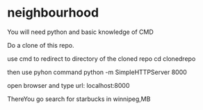 # neighbourhood

You will need python and basic knowledge of CMD

Do a clone of this repo.

use cmd to redirect to directory of the cloned repo
cd clonedrepo

then use pyhon command
python -m SimpleHTTPServer 8000

open browser and type url: localhost:8000

ThereYou go search for starbucks in winnipeg,MB
